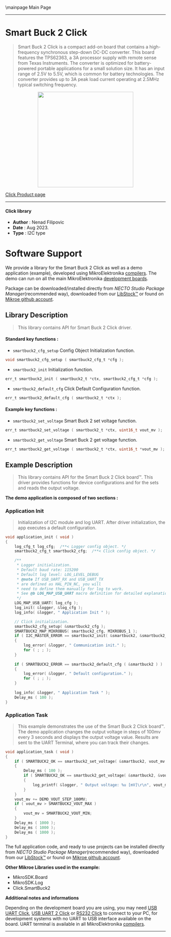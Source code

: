 \mainpage Main Page

---
# Smart Buck 2 Click

> Smart Buck 2 Click is a compact add-on board that contains a high-frequency synchronous step-down DC-DC converter. This board features the TPS62363, a 3A processor supply with remote sense from Texas Instruments. The converter is optimized for battery-powered portable applications for a small solution size. It has an input range of 2.5V to 5.5V, which is common for battery technologies. The converter provides up to 3A peak load current operating at 2.5MHz typical switching frequency.

<p align="center">
  <img src="https://download.mikroe.com/images/click_for_ide/smartbuck2_click.png" height=300px>
</p>

[Click Product page](https://www.mikroe.com/smart-buck-2-click)

---


#### Click library

- **Author**        : Nenad Filipovic
- **Date**          : Aug 2023.
- **Type**          : I2C type


# Software Support

We provide a library for the Smart Buck 2 Click
as well as a demo application (example), developed using MikroElektronika
[compilers](https://www.mikroe.com/necto-studio).
The demo can run on all the main MikroElektronika [development boards](https://www.mikroe.com/development-boards).

Package can be downloaded/installed directly from *NECTO Studio Package Manager*(recommended way), downloaded from our [LibStock&trade;](https://libstock.mikroe.com) or found on [Mikroe github account](https://github.com/MikroElektronika/mikrosdk_click_v2/tree/master/clicks).

## Library Description

> This library contains API for Smart Buck 2 Click driver.

#### Standard key functions :

- `smartbuck2_cfg_setup` Config Object Initialization function.
```c
void smartbuck2_cfg_setup ( smartbuck2_cfg_t *cfg );
```

- `smartbuck2_init` Initialization function.
```c
err_t smartbuck2_init ( smartbuck2_t *ctx, smartbuck2_cfg_t *cfg );
```

- `smartbuck2_default_cfg` Click Default Configuration function.
```c
err_t smartbuck2_default_cfg ( smartbuck2_t *ctx );
```

#### Example key functions :

- `smartbuck2_set_voltage` Smart Buck 2 set voltage function.
```c
err_t smartbuck2_set_voltage ( smartbuck2_t *ctx, uint16_t vout_mv );
```

- `smartbuck2_get_voltage` Smart Buck 2 get voltage function.
```c
err_t smartbuck2_get_voltage ( smartbuck2_t *ctx, uint16_t *vout_mv );
```

## Example Description

> This library contains API for the Smart Buck 2 Click board™.
> This driver provides functions for device configurations 
> and for the sets and reads the output voltage.

**The demo application is composed of two sections :**

### Application Init

> Initialization of I2C module and log UART.
> After driver initialization, the app executes a default configuration.

```c
void application_init ( void ) 
{
    log_cfg_t log_cfg;  /**< Logger config object. */
    smartbuck2_cfg_t smartbuck2_cfg;  /**< Click config object. */

    /** 
     * Logger initialization.
     * Default baud rate: 115200
     * Default log level: LOG_LEVEL_DEBUG
     * @note If USB_UART_RX and USB_UART_TX 
     * are defined as HAL_PIN_NC, you will 
     * need to define them manually for log to work. 
     * See @b LOG_MAP_USB_UART macro definition for detailed explanation.
     */
    LOG_MAP_USB_UART( log_cfg );
    log_init( &logger, &log_cfg );
    log_info( &logger, " Application Init " );

    // Click initialization.
    smartbuck2_cfg_setup( &smartbuck2_cfg );
    SMARTBUCK2_MAP_MIKROBUS( smartbuck2_cfg, MIKROBUS_1 );
    if ( I2C_MASTER_ERROR == smartbuck2_init( &smartbuck2, &smartbuck2_cfg ) ) 
    {
        log_error( &logger, " Communication init." );
        for ( ; ; );
    }
    
    if ( SMARTBUCK2_ERROR == smartbuck2_default_cfg ( &smartbuck2 ) )
    {
        log_error( &logger, " Default configuration." );
        for ( ; ; );
    }
    
    log_info( &logger, " Application Task " );
    Delay_ms ( 100 );
}
```

### Application Task

> This example demonstrates the use of the Smart Buck 2 Click board™.
> The demo application changes the output voltage in steps of 100mv every 3 seconds 
> and displays the output voltage value.
> Results are sent to the UART Terminal, where you can track their changes.

```c
void application_task ( void ) 
{
    if ( SMARTBUCK2_OK == smartbuck2_set_voltage( &smartbuck2, vout_mv ) )
    {
        Delay_ms ( 100 );
        if ( SMARTBUCK2_OK == smartbuck2_get_voltage( &smartbuck2, &vout_mv ) )
        {
            log_printf( &logger, " Output voltage: %u [mV]\r\n", vout_mv );
        }
    }
    vout_mv += DEMO_VOUT_STEP_100MV;
    if ( vout_mv > SMARTBUCK2_VOUT_MAX )
    {
        vout_mv = SMARTBUCK2_VOUT_MIN;
    }
    Delay_ms ( 1000 );
    Delay_ms ( 1000 );
    Delay_ms ( 1000 );
}
```

The full application code, and ready to use projects can be installed directly from *NECTO Studio Package Manager*(recommended way), downloaded from our [LibStock&trade;](https://libstock.mikroe.com) or found on [Mikroe github account](https://github.com/MikroElektronika/mikrosdk_click_v2/tree/master/clicks).

**Other Mikroe Libraries used in the example:**

- MikroSDK.Board
- MikroSDK.Log
- Click.SmartBuck2

**Additional notes and informations**

Depending on the development board you are using, you may need
[USB UART Click](https://www.mikroe.com/usb-uart-click),
[USB UART 2 Click](https://www.mikroe.com/usb-uart-2-click) or
[RS232 Click](https://www.mikroe.com/rs232-click) to connect to your PC, for
development systems with no UART to USB interface available on the board. UART
terminal is available in all MikroElektronika
[compilers](https://shop.mikroe.com/compilers).

---
